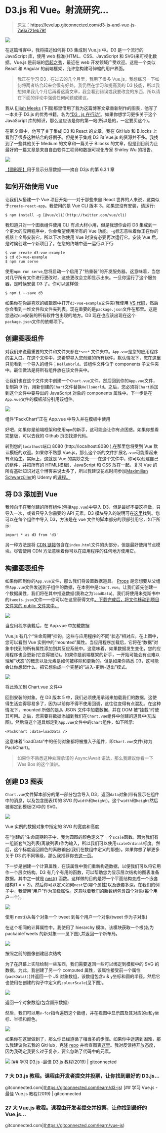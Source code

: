# D3.js 和 Vue。射流研究…

> 原文：<https://levelup.gitconnected.com/d3-js-and-vue-js-7a6a721eb79f>

![](img/ede17c0dff0730e40b5c0172df5d10b5.png)

在这篇博客中，我将描述如何将 D3 集成到 Vue.js 中。D3 是一个流行的 JavaScript 库，使用 web 标准(HTML、CSS、JavaScript 和 SVG)来可视化数据。Vue.js 是前端的[后起之秀](https://hasvuepassedreactyet.surge.sh/)，最近在 web 开发领域广受欢迎。这是一个类似 React 和 Angular 的前端框架，允许您构建可伸缩的用户界面。

> 我正在学习 D3，在过去的几个月里，我用了很多 Vue.js，我想练习一下如何将两者结合起来会很有好处。我仍然在学习和提高我的 D3 技能，所以我想如果我几个月后再看这篇文章，我会看到错误或我要改变的东西，所以请在下面的评论中强调任何问题或建议。

我从 [Elijah Meeks](https://medium.com/@Elijah_Meeks) (下图)那里借用了我为这篇博客文章重新制作的图表，他写了一本关于 D3.js 的优秀书籍，名为[“D3 . js 在行动”](https://www.amazon.com/D3-js-Action-Data-visualization-JavaScript/dp/1617294489/ref=sr_1_2?ie=UTF8&qid=1546022089&sr=8-2)。如果你想学习更多关于这个 JavaScript 库的知识，那么这应该是你的第一站(所以是的，一定要买这个)。

在第 9 章中，他写了关于集成 D3 和 React 的文章，我在 GitHub 和 B.locks 上看到了很多这种结合的好例子。但是关于集成 D3 和 Vue.js 的资源并不多。我找到了一些其他关于 Medium 的文章和一篇关于 B.locks 的文章，但是到目前为止最好的一篇文章是来自自由软件工程师和数据可视化专家 Shirley Wu 的报告。

![](img/b63b0a85c5afd3a0bcd7c19e520e46e0.png)

[【圆形图】](https://andre347.github.io/d3-vue-example/)用于显示分层数据——摘自 D3js 的第 6.3.1 章

## 如何开始使用 Vue

让我们从搭建一个 Vue 项目开始——对于那些来自 React 世界的人来说，这类似于`create-react-app`。我使用的是 Vue CLI 版本 3。如果您没有安装，请运行:

```
$ npm install -g [@vue/cli](http://twitter.com/vue/cli)
```

我知道只对一个图表组件使用 CLI 有点大材小用，但是我想你会将 D3 集成到一个更大的应用程序中，你会希望使用所有的 Vue 功能。`-g`标志意味着你正在你的机器上全局安装它，所以下次你使用 Vue 时没有必要再次运行它。安装 Vue 后，是时候创建一个新项目了。在您的终端中逐一运行以下行:

```
$ vue create d3-vue-example
$ cd d3-vue-example
$ npm run serve
```

使用`npm run serve`,您将启动一个启用了“热重装”的开发服务器。这意味着，当您对几乎所有文件进行更改时，这些更改会立即显示出来。一旦你运行了这个服务器，是时候安装 D3 了。你可以这样做:

```
$ npm i --save d3
```

如果你在你最喜欢的编辑器中打开`d3-vue-example`文件夹(我使用 [VS 代码](https://code.visualstudio.com/)，然后你会看到一堆文件和文件夹列表。现在重要的是`package.json`文件在那里。这是您通过`npm`安装的所有软件包出现的地方。D3 现在也应该出现在这个`package.json`文件的依赖项下。

## 创建图表组件

对我们来说最重要的文件和文件夹都在`*src*` 文件夹中。`App.vue`是您的应用程序的主入口。在这个文件中，您希望导入您创建的所有组件。默认情况下，您在这里只能看到一个导入的组件；`HelloWorld`。该组件文件位于 components 子文件夹中。最佳做法是将所有组件放在该文件夹中。

让我们也在这个文件夹中创建一个`Chart.vue`文件。然后回到你的`App.vue`文件，复制第 9 行，用新创建的`Chart`文件替换`HelloWorld`。之后，您必须将`Chart`添加到这个文件中要导出的 JavaScript 对象的 components 属性中。下一步是在`App.vue`文件的模板部分引用该组件。

![](img/0b2f554264aace734b65c119d5b6edd2.png)

组件“PackChart”正在 App.vue 中导入并在模板中使用

好吧，如果你是前端框架和使用`npm`的新手，这可能会让你有点困惑。如果你想看完整版，可以去我的 Github 页面找源代码。

转到您的`localhost`端口 8080 (http://localhost:8080 ),在那里您将受到 Vue 默认模板的欢迎。如果你不熟悉 Vue.js，那么这个新的文件扩展名`.vue`可能看起来有点陌生。实际上，这就是 Vue 的美妙之处——在这个文件中，你可以创建自己的组件，并把所有的 HTML(模板)、JavaScript 和 CSS 放在一起。复习 Vue 的所有基础知识对这个博客来说太多了，所以我建议花点时间参加[Maximilian Schwarzüller](https://twitter.com/maxedapps?lang=en)的 Udemy 的[课程。](https://gitconnected.com/site/redirect/tutorials/2052)

## 将 D3 添加到 Vue

我倾向于在我创建的所有组件(包括`App.vue`)中导入 D3，但是最好不要这样做，只导入一次，或者只导入你需要的 API 元素。D3 模块导入的说明可在[这里](https://stackoverflow.com/questions/50606982/what-is-the-correct-way-to-import-and-use-d3-and-its-submodules-in-es6/50610922)找到。您可以在每个组件中导入 D3，方法是在 vue 文件的脚本部分的顶部引用它，如下所示:

```
import * as d3 from 'd3'
```

另一种方法是将 [CDN 链接](https://cdnjs.com/libraries/d3)包含在`index.html`文件的头部分，但是最好使用节点模块。尽管使用 CDN 方法意味着你可以在应用程序的任何地方使用它。

## 构建图表组件

如果你回到你的`App.vue`文件，那么我们将设置数据道具。 [Props](https://vuejs.org/v2/guide/components-props.html) 是您想要从父组件`App.vue`文件发送到子组件的数据，在本例中是`Chart.vue`。让我们首先创建一个数据属性，我们将在其中推送数据(我称之为`loadData`)。我们将使用米克斯书中的`tweets.json`文件——你可以在这里获得文件[。下载完成后，将文件移动到项目文件夹的 public 文件夹中。](https://github.com/emeeks/d3_in_action_2/blob/master/data/tweets.json)

![](img/3091836e1f67896ed550458cfa010d03.png)

当应用程序装载后，在 App.vue 中加载数据

Vue.js 有几个“生命周期”挂钩。这些与应用程序的不同“状态”相对应。在上图中，您可以看到 Vue 实例中的“mounted”属性。当应用程序加载后，它将在“数据”对象中找到的所有属性添加到其反应系统中。这意味着，如果数据发生变化，您的应用程序也会更新(它变得被动)。如果你是前端框架的新手，一开始可能会有点难以理解“状态”的概念以及元素是如何被移除和更新的。但是如果你熟悉 D3，这可能会让你想起什么。把它想象成一个完整的“进入-更新-退出”模式。

![](img/98c7b15cf28a57050b57cd04e2d5ec7b.png)

将此添加到 Chart.vue 文件中

回到安装的对象。在 D3 版本 5 中，我们必须使用承诺来加载我们的数据。这使得生活变得容易多了，因为以前你不得不使用回调，这往往变得有点混乱。在这种情况下，mounted 所做的是从 JSON 文件中加载数据，并在 DOM 被“挂载”时使其可用。之后，您需要将数据添加到我们在`Chart.vue`组件中创建的道具中(见左图)。然后将这个道具绑定到`App.vue`文件中的`Chart`组件，如下所示:

```
<PackChart :data=loadData />
```

这意味着“loadData”中的任何对象都将被推入子组件，即`Chart.vue`文件(称为 PackChart)。

> 如果你不熟悉这种处理承诺的 Async/Await 语法，那么我建议你看一下 Wes Bos 的这个演讲。

## 创建 D3 图表

`Chart.vue`文件脚本部分的第一部分包含导入 D3，返回`data`对象(带有显示在组件中的消息，以及包含图表(1)的 SVG 的`width`和`height`)。这个`width`和`height`然后被绑定到模板(2)中的 SVG。

![](img/e523d70bd779fd33951c737998f4487d.png)

Vue 实例的数据对象中指定的 SVG 的宽度和高度

在“创建的”生命周期钩子中，我为圆图的颜色定义了一个`scale`函数。因为我们有一组嵌套气泡列表(离散列表)作为输入，所以我们可以使用`scaleOrdinal`标度。然后，这个标度返回颜色的离散输出(我们在数组中定义的那些)。如果你想了解更多关于 D3 的不同等级，那么我推荐你去[这一页](https://d3indepth.com/scales/)。

下一步是创建一个计算属性，在该属性中我们重新构造数据，以便我们可以将它用作一个层次结构。D3 有几个有用的函数，可以帮助您为显示层次结构的图表准备数据。其中之一就是 [nest()](http://learnjsdata.com/group_data.html) 函数。这样做的目的是将一个平面结构变成一个嵌套结构(1 = > 2)。然后你可以定义如何`nest`它(哪个属性)以及嵌套多深。在我们的例子中，我使用“用户”作为顶级属性。这意味着我们的新数组包含四个对象(每个用户一个)。

![](img/719144c784e5ff6c287c8f58dfe2d8cf.png)

使用 nest()从每个对象一个 tweet 到每个用户一个对象(tweet 作为子对象)

在这个相同的计算属性中，我使用了 hierarchy 模块。该模块获取一个根(名为 packableTweets 的新对象——见下图),并返回一个新布局。

![](img/82cd58e25678958ace4db7a5f4fa8afd.png)

按照之前的图像创建层次结构

为了在屏幕上实际绘制一些东西，我们需要返回一些可以绑定到模板中的 SVG 的数据。为此，我创建了另一个 computed 属性，该属性接受前一个属性(`packData()`)并返回一个 JS 对象数组，该数组包含`x` & `y`坐标和圆的半径。然后它也使用在创建的钩子中定义的`colourScale`(见下图)。

![](img/ae536b468c495ee054fb40689312b9e5.png)

返回一个对象数组(包含圆形数据)

然后，我们可以用`v-for`指令遍历这个数组，并在视图中显示圆及其对应的`x`和`y`坐标、半径和颜色。

![](img/132cea3c7f33af686fdf86ef03474d81.png)

如果你在这里做到了，那么你已经遵循了相当多的步骤。如果你中途遇到困难，那么我建议你去我的 GitHub，克隆 [repo](https://github.com/andre347/d3-vue-example) 并检查图表[这里](https://andre347.github.io/d3-vue-example/)。我对反馈持开放态度，因为我确定我要么过于复杂，要么忽略了代码中的元素。

[![](img/439094b9a664ef0239afbc4565c6ca49.png)](https://levelup.gitconnected.com/)[](https://gitconnected.com/learn/d3-js) [## 学习 D3.js -最佳 D3.js 教程(2019) | gitconnected

### 7 大 D3.js 教程。课程由开发者提交并投票，让你找到最好的 D3.js…

gitconnected.com](https://gitconnected.com/learn/d3-js) [](https://gitconnected.com/learn/vue-js) [## 学习 Vue.js -最佳 Vue.js 教程(2019) | gitconnected

### 27 大 Vue.js 教程。课程由开发者提交并投票，让你找到最好的 Vue.js…

gitconnected.com](https://gitconnected.com/learn/vue-js)